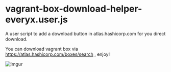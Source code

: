 # vagrant-box-download-helper-everyx.user.js
A user script to add a download button in atlas.hashicorp.com for you direct download.

You can download vagrant box via https://atlas.hashicorp.com/boxes/search , enjoy!

![Imgur](http://i.imgur.com/VbfPUrb.png?1)
